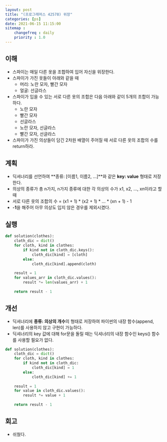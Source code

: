 ```yaml
---
layout: post
title: "(프로그래머스 42578) 위장"
categories: [ps]
date: 2021-06-15 11:15:00
sitemap :
    changefreq : daily
    priority : 1.0
---
```


## 이해

- 스파이는 매일 다른 옷을 조합하여 입어 자신을 위장한다.
- 스파이가 가진 옷들이 아래와 같을 때
    - 머리: 노란 모자, 빨간 모자
    - 얼굴: 선글라스
- 스파이가 입을 수 있는 서로 다른 옷의 조합은 다음 아래와 같이 5개의 조합이 가능하다.
    - 노란 모자
    - 빨간 모자
    - 선글라스
    - 노란 모자, 선글라스
    - 빨간 모자, 선글라스
- 스파이가 가진 의상들이 담긴 2차원 배열이 주어질 때 서로 다른 옷의 조합의 수를 return하라.

## 계획
- 딕셔너리를 선언하여 **종류: [이름1, 이름2, ...]**와 같은 **key: value** 형태로 저장한다.
- 의상의 종류가 총 n가지, n가지 종류에 대한 각 의상의 수가 x1, x2, ..., xn이라고 할 때 
- 서로 다른 옷의 조합의 수 = (x1 + 1) \* (x2 + 1) \* \.\.\. \* (xn + 1) - 1
- **-1**을 해주어 아무 의상도 입지 않은 경우를 제외시켰다.


## 실행

```python
def solution(clothes):
    cloth_dic = dict()
    for cloth, kind in clothes:
        if kind not in cloth_dic.keys():
            cloth_dic[kind] = [cloth]
        else:
            cloth_dic[kind].append(cloth)
    
    result = 1
    for values_arr in cloth_dic.values():
        result *= len(values_arr) + 1
    
    return result - 1
```

## 개선

- 딕셔너리에 **종류: 의상의 개수**의 형태로 저장하여 파이썬의 내장 함수(append, len)를 사용하지 않고 구현이 가능하다.
- 딕셔너리의 key 값에 대해 for문을 돌릴 때는 딕셔너리의 내장 함수인 keys() 함수를 사용할 필요가 없다.

```python
def solution(clothes):
    cloth_dic = dict()
    for cloth, kind in clothes:
        if kind not in cloth_dic:
            cloth_dic[kind] = 1
        else:
            cloth_dic[kind] += 1
    
    result = 1
    for value in cloth_dic.values():
        result *= value + 1
    
    return result - 1
```

## 회고

- 쉬웠다.
